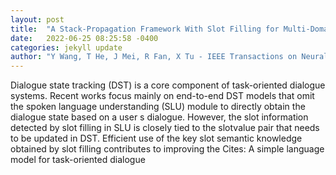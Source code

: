 ```yaml
---
layout: post
title:  "A Stack-Propagation Framework With Slot Filling for Multi-Domain Dialogue State Tracking"
date:   2022-06-25 08:25:58 -0400
categories: jekyll update
author: "Y Wang, T He, J Mei, R Fan, X Tu - IEEE Transactions on Neural Networks and , 2022"
---
```

Dialogue state tracking (DST) is a core component of task-oriented dialogue systems. Recent works focus mainly on end-to-end DST models that omit the spoken language understanding (SLU) module to directly obtain the dialogue state based on a user s dialogue. However, the slot information detected by slot filling in SLU is closely tied to the slotvalue pair that needs to be updated in DST. Efficient use of the key slot semantic knowledge obtained by slot filling contributes to improving the  Cites: A simple language model for task-oriented dialogue